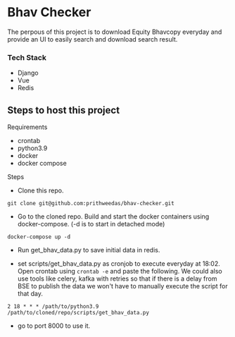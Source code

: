 # Bhav Checker

The perpous of this project is to download Equity Bhavcopy everyday and provide an UI to easily search and download search result.

### Tech Stack
  - Django
  - Vue
  - Redis

## Steps to host this project
Requirements
  - crontab
  - python3.9
  - docker
  - docker compose


Steps
  - Clone this repo.
```shell
git clone git@github.com:prithweedas/bhav-checker.git
```
 - Go to the cloned repo. Build and start the docker containers using docker-compose. (-d is to start in detached mode)

```shell
docker-compose up -d
```
  - Run get_bhav_data.py to save initial data in redis.

  - set scripts/get_bhav_data.py as cronjob to execute everyday at 18:02. Open crontab using `crontab -e` and paste the following. We could also use tools like celery, kafka with retries so that if there is a delay from BSE to publish the data we won't have to manually execute the script for that day.

```
2 18 * * * /path/to/python3.9 /path/to/cloned/repo/scripts/get_bhav_data.py
```
 - go to port 8000 to use it.


